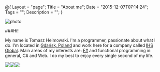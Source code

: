 @{
    Layout = "page";
    Title = "About me";
    Date = "2015-12-07T07:14:24";
    Tags = "";
    Description = "";
}

![photo](/me.png)

###Hi!

My name is Tomasz Heimowski. 
I'm a programmer, passionate about what I do.
I'm located in [Gdańsk, Poland](https://goo.gl/maps/ncG7bvH2QQR2) and work here for a company called [IHS Global](http://ihsgdansk.com). 
Main areas of my interests are: [F#](http://fsharp.org) and functional programming in general, C# and Web. 
I do my best to enjoy every single second of my life. 

<div>
    <a target="_blank" style="float: left;" href="https://github.com/theimowski"><img src="/simple-icons/github-64-black.png" /></a>
    <a target="_blank" style="float: left;" href="https://twitter.com/theimowski"><img src="/simple-icons/twitter-64-black.png" /></a>
    <a target="_blank" href="https://www.linkedin.com/in/tomasz-heimowski-9bb7a357"><img src="/simple-icons/linkedin-64-black.png" /></a>
</div>  